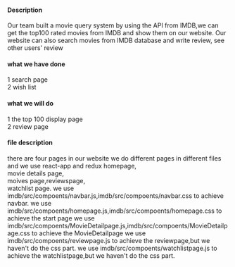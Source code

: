 #### Description
Our team built a movie query system by using the API from IMDB,we can get the top100 rated movies from IMDB and show them on our website.
Our website can also search movies from IMDB database  and write review, see other users' review
#### what we have done
1 search page  
2 wish list
#### what we will do
1 the top 100 display page  
2 review page
#### file description
there are four pages in our website  we do different pages in different files and we use react-app and redux
homepage,    
movie details page,   
moives page,reviewspage,  
watchlist page.
we use imdb/src/compoents/navbar.js,imdb/src/compoents/navbar.css to achieve navbar.
we use imdb/src/compoents/homepage.js,imdb/src/compoents/homepage.css to achieve the start page
we use imdb/src/compoents/MovieDetailpage.js,imdb/src/compoents/MovieDetailpage.css to achieve the MovieDetailpage
we use imdb/src/compoents/reviewpage.js to achieve the reviewpage,but we haven't do the css part.
we use imdb/src/compoents/watchlistpage.js to achieve the watchlistpage,but we haven't do the css part.

